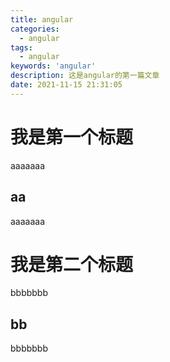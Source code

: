 ```yaml
---
title: angular
categories:
  - angular
tags:
  - angular
keywords: 'angular'
description: 这是angular的第一篇文章
date: 2021-11-15 21:31:05
---
```


# 我是第一个标题

aaaaaaa

## aa

aaaaaaa

# 我是第二个标题

bbbbbbb

## bb

bbbbbbb

